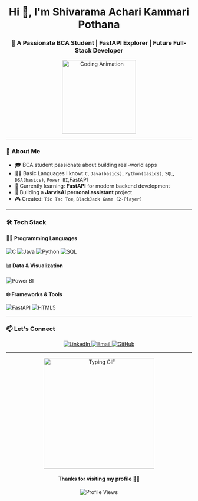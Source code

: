 <h1 align="center">Hi 👋, I'm Shivarama Achari Kammari Pothana</h1>
<h3 align="center">🚀 A Passionate BCA Student | FastAPI Explorer | Future Full-Stack Developer</h3>

<p align="center">
  <img src="https://media.giphy.com/media/ZVik7pBtu9dNS/giphy.gif" width="200" alt="Coding Animation">
</p>

---

### 🧠 About Me
- 🎓 BCA student passionate about building real-world apps
- 👨‍💻 Basic Languages I know: `C`, `Java(basics)`, `Python(basics)`, `SQL`, `DSA(basics)`, `Power BI`,FastAPI
- 🔧 Currently learning: **FastAPI** for modern backend development
- 🧠 Building a **JarvisAI personal assistant** project
- 🎮 Created: `Tic Tac Toe`, `BlackJack Game (2-Player)`

---

### 🛠️ Tech Stack

#### 👨‍💻 Programming Languages
![C](https://img.shields.io/badge/C-00599C?style=for-the-badge&logo=c&logoColor=white)
![Java](https://img.shields.io/badge/Java-ED8B00?style=for-the-badge&logo=java&logoColor=white)
![Python](https://img.shields.io/badge/Python-3776AB?style=for-the-badge&logo=python&logoColor=white)
![SQL](https://img.shields.io/badge/SQL-4479A1?style=for-the-badge&logo=mysql&logoColor=white)

#### 📊 Data & Visualization
![Power BI](https://img.shields.io/badge/Power%20BI-F2C811?style=for-the-badge&logo=powerbi&logoColor=black)

#### 🌐 Frameworks & Tools
![FastAPI](https://img.shields.io/badge/FastAPI-009688?style=for-the-badge&logo=fastapi&logoColor=white)
![HTML5](https://img.shields.io/badge/HTML5-E34F26?style=for-the-badge&logo=html5&logoColor=white)


---

### 📫 Let's Connect

<p align="center">
  <a href="https://www.linkedin.com/in/shivarama-achari-kammari-pothana-624a1436b" target="_blank">
    <img src="https://img.shields.io/badge/LinkedIn-blue?style=for-the-badge&logo=linkedin" alt="LinkedIn" />
  </a>
  <a href="mailto:sr8452588@gmail.com">
    <img src="https://img.shields.io/badge/Gmail-D14836?style=for-the-badge&logo=gmail&logoColor=white" alt="Email" />
  </a>
  <a href="https://github.com/Shiva2629">
    <img src="https://img.shields.io/badge/GitHub-100000?style=for-the-badge&logo=github&logoColor=white" alt="GitHub" />
  </a>
</p>

---

<p align="center">
  <img src="https://media.giphy.com/media/qgQUggAC3Pfv687qPC/giphy.gif" width="300" alt="Typing GIF" />
</p>

<h4 align="center">Thanks for visiting my profile 🙏✨</h4>
<p align="center">
  <img src="https://komarev.com/ghpvc/?username=Shiva2629&color=brightgreen" alt="Profile Views"/>
</p>
